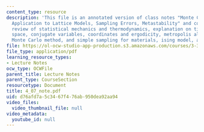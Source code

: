 ```yaml
---
content_type: resource
description: 'This file is an annotated version of class notes "Monte Carlo Simulations:
  Application to Lattice Models, Sampling Errors, Metastability" and contains a short
  review of statistical mechanics and thermodynamics, explanation on time or (phase)
  space, conjugate variables, coordinates and ergodicity, metropolis algorithm, the
  Monte Carlo method, and simple sampling for materials, ising model, and cartographers.'
file: https://ol-ocw-studio-app-production.s3.amazonaws.com/courses/3-320-atomistic-computer-modeling-of-materials-sma-5107-spring-2005/d76afd7a5c3467f476ab950dea92aa94_4_07_note.pdf
file_type: application/pdf
learning_resource_types:
- Lecture Notes
ocw_type: OCWFile
parent_title: Lecture Notes
parent_type: CourseSection
resourcetype: Document
title: 4_07_note.pdf
uid: d76afd7a-5c34-67f4-76ab-950dea92aa94
video_files:
  video_thumbnail_file: null
video_metadata:
  youtube_id: null
---
```

